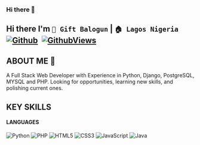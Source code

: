 ### Hi there 👋
## Hi there I'm `👦 Gift Balogun` |  `🏠 Lagos Nigeria` [![Github](https://img.shields.io/github/followers/giftbalogun?label=Follow&style=social)](https://github.com/giftbalogun)&nbsp; [![GithubViews](https://api.freemotion-llc.com/api/github/v1/profile-views?username=giftbalogun)](https://github.com/giftbalogun)


## ABOUT ME 👋 

A Full Stack Web Developer with Experience in Python, Django, PostgreSQL, MYSQL and PHP. Looking for opportunities, learning new skills, and polishing current ones. 


## KEY SKILLS

#### LANGUAGES
![Python](https://img.shields.io/badge/-Python-%233776AB?style=flat-square&logo=Python&logoColor=ffffff)
![PHP](https://img.shields.io/badge/-PPH-%233776AB?style=flat-square&logo=PHP&logoColor=ffffff)
![HTML5](https://img.shields.io/badge/-HTML5-%23E44D27?style=flat-square&logo=html5&logoColor=ffffff)
![CSS3](https://img.shields.io/badge/-CSS3-%231572B6?style=flat-square&logo=css3)
![JavaScript](https://img.shields.io/badge/-JavaScript-%23F7DF1C?style=flat-square&logo=javascript&logoColor=000000&labelColor=%23F7DF1C&color=%23FFCE5A)
![Java](https://img.shields.io/badge/-Java-%23007396?style=flat-square&logo=Java)

<!--
**giftbalogun/giftbalogun** is a ✨ _special_ ✨ repository because its `README.md` (this file) appears on your GitHub profile.

Here are some ideas to get you started:

- 🔭 I’m currently working on ...
- 🌱 I’m currently learning ...
- 👯 I’m looking to collaborate on ...
- 🤔 I’m looking for help with ...
- 💬 Ask me about ...
- 📫 How to reach me: ...
- 😄 Pronouns: ...
- ⚡ Fun fact: ...
-->
